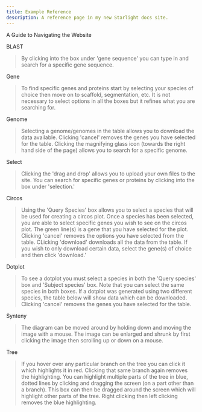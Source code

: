 ```yaml
---
title: Example Reference
description: A reference page in my new Starlight docs site.
---
```


A Guide to Navigating the Website

BLAST
>By clicking into the box under 'gene sequence' you can type in and search for a specific gene sequence.


Gene
>To find specific genes and proteins start by selecting your species of choice then move on to scaffold, segmentation, etc.
>It is not necessary to select options in all the boxes but it refines what you are searching for.


Genome
>Selecting a genome/genomes in the table allows you to download the data available.
>Clicking 'cancel' removes the genes you have selected for the table.
>Clicking the magnifying glass icon (towards the right hand side of the page) allows you to search for a specific genome.

Select
>Clicking the 'drag and drop' allows you to upload your own files to the site.
>You can search for specific genes or proteins by clicking into the box under 'selection.'

Circos
>Using the 'Query Species' box allows you to select a species that will be used for creating a circos plot.
>Once a species has been selected, you are able to select specific genes you wish to see on the circos plot.
>The green line(s) is a gene that you have selected for the plot.
>Clicking 'cancel' removes the options you have selected from the table.
>CLicking 'download' downloads all the data from the table. If you wish to only download certain data, select the gene(s) of choice and then click 'download.'

Dotplot
>To see a dotplot you must select a species in both the 'Query species' box and 'Subject species' box. Note that you can select the same species in both boxes.
>If a dotplot was generated using two different species, the table below will show data which can be downloaded.
>Clicking 'cancel' removes the genes you have selected for the table.


Synteny
>The diagram can be moved around by holding down and moving the image with a mouse.
>The image can be enlarged and shrunk by first clicking the image then scrolling up or down on a mouse.


Tree
>If you hover over any particular branch on the tree you can click it which highlights it in red. Clicking that same branch again removes the highlighting.
>You can highlight multiple parts of the tree in blue, dotted lines by clicking and dragging the screen (on a part other than a branch). This box can then be dragged around the screen which will highlight other parts of the tree. Right clicking then left clicking removes the blue highlighting.
